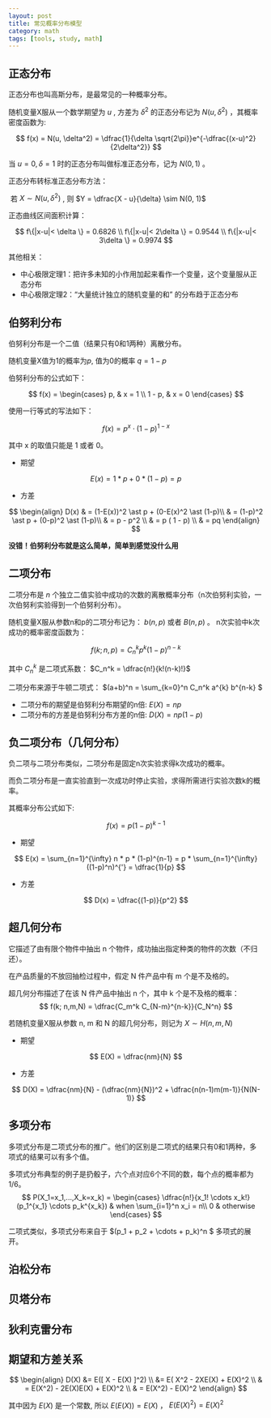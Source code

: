 ```yaml
---
layout: post
title: 常见概率分布模型
category: math
tags: [tools, study, math]
---
```




## 正态分布

正态分布也叫高斯分布，是最常见的一种概率分布。

随机变量X服从一个数学期望为 $u$ , 方差为 $\delta^2$ 的正态分布记为 $N(u, \delta^2)$ ，其概率密度函数为:


$$
f(x) = N(u, \delta^2) = \dfrac{1}{\delta \sqrt{2\pi}}e^{-\dfrac{(x-u)^2}{2\delta^2}}
$$


当 $u = 0, \delta=1$  时的正态分布叫做标准正态分布，记为 $N(0, 1)$ 。

正态分布转标准正态分布方法：



​	若 $X \sim N(u, \delta^2)$ , 则 $Y = \dfrac{X - u}{\delta} \sim N(0, 1)$



正态曲线区间面积计算：


$$
f\{|x-u|< \delta \} = 0.6826 \\
f\{|x-u|< 2\delta \} = 0.9544 \\
f\{|x-u|< 3\delta \} = 0.9974
$$


其他相关：

- 中心极限定理1：把许多未知的小作用加起来看作一个变量，这个变量服从正态分布
- 中心极限定理2：“大量统计独立的随机变量的和” 的分布趋于正态分布



## 伯努利分布

伯努利分布是一个二值（结果只有0和1两种）离散分布。

随机变量X值为1的概率为$p$, 值为0的概率 $q=1-p$ 

伯努利分布的公式如下：


$$
f(x) = 
\begin{cases}
  p, & x = 1 \\
  1 - p, & x = 0
\end{cases}
$$


使用一行等式的写法如下：


$$
f(x) = p^x \cdot (1-p)^{1-x}
$$


其中 x 的取值只能是 1 或者 0。



* 期望


$$
E(x) = 1 \ast p + 0 \ast (1-p) = p
$$


* 方差


$$
\begin{align}
D(x) & = (1-E(x))^2 \ast p + (0-E(x)^2 \ast (1-p)\\
        & = (1-p)^2 \ast p + (0-p)^2 \ast (1-p)\\
        & = p - p^2 \\
        & = p ( 1 - p) \\
        & = pq
\end{align}
$$



**没错！伯努利分布就是这么简单，简单到感觉没什么用**



## 二项分布

二项分布是 $n$ 个独立二值实验中成功的次数的离散概率分布（n次伯努利实验，一次伯努利实验得到一个伯努利分布）。

随机变量X服从参数n和p的二项分布记为： $b(n,p)$ 或者 $B(n, p)$ 。 n次实验中k次成功的概率密度函数为：


$$
f(k; n, p) = C_n^k p^k (1-p)^{n-k}
$$

其中 $C_n^k$ 是二项式系数： $C_n^k = \dfrac{n!}{k!(n-k)!}$ 



二项分布来源于牛顿二项式： $(a+b)^n = \sum_{k=0}^n C_n^k a^{k} b^{n-k} $



* 二项分布的期望是伯努利分布期望的n倍:  $E(X) = np$
* 二项分布的方差是伯努利分布方差的n倍:  $D(X) = np(1-p)$



## 负二项分布（几何分布）

负二项与二项分布类似，二项分布是固定n次实验求得k次成功的概率。

而负二项分布是一直实验直到一次成功时停止实验，求得所需进行实验次数k的概率。

其概率分布公式如下:


$$
f(x) = p (1-p)^{k-1}
$$



* 期望

$$
E(x) = \sum_{n=1}^{\infty} n * p * (1-p)^{n-1} = p * \sum_{n=1}^{\infty} ((1-p)^n)^{'} = \dfrac{1}{p}
$$



* 方差


$$
D(x) = \dfrac{(1-p)}{p^2}
$$



## 超几何分布

它描述了由有限个物件中抽出 n 个物件，成功抽出指定种类的物件的次数（不归还）。

在产品质量的不放回抽检过程中，假定 N 件产品中有 m 个是不及格的。

超几何分布描述了在该 N 件产品中抽出 n 个，其中 k 个是不及格的概率：
$$
f(k; n,m,N) = \dfrac{C_m^k C_{N-m}^{n-k}}{C_N^n}
$$


若随机变量X服从参数 n, m 和 N 的超几何分布，则记为 $X \sim H(n, m, N)$



* 期望

$$
E(X) = \dfrac{nm}{N}
$$



* 方差


$$
D(X) = \dfrac{nm}{N} - (\dfrac{nm}{N})^2 + \dfrac{n(n-1)m(m-1)}{N(N-1)}
$$






## 多项分布

多项式分布是二项式分布的推广。他们的区别是二项式的结果只有0和1两种，多项式的结果可以有多个值。

多项式分布典型的例子是扔骰子，六个点对应6个不同的数，每个点的概率都为 1/6。
$$
P(X_1=x_1,...,X_k=x_k) = 
\begin{cases}
\dfrac{n!}{x_1! \cdots x_k!}(p_1^{x_1} \cdots p_k^{x_k}) & when \sum_{i=1}^n x_i = n\\
0 & otherwise
\end{cases}
$$


二项式类似，多项式分布来自于 $(p_1 + p_2 + \cdots + p_k)^n $ 多项式的展开。



## 泊松分布







## 贝塔分布



## 狄利克雷分布





## 期望和方差关系

$$
\begin{align}
D(X) &= E([ X - E(X) ]^2) \\
        &=  E( X^2 - 2XE(X) + E(X)^2 \\
        & = E(X^2) - 2E(X)E(X) + E(X)^2 \\
        & = E(X^2) - E(X)^2
\end{align}
$$



其中因为 $E(X)$ 是一个常数, 所以 $E(E(X))  = E(X)$ ，  $E(E(X)^2) = E(X)^2$



